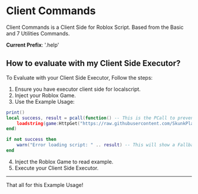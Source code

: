 # Client Commands

Client Commands is a Client Side for Roblox Script.
Based from the Basic and 7 Utilities Commands.

**Current Prefix**: '.help'

## How to evaluate with my Client Side Executor?

To Evaluate with your Client Side Executor, Follow the steps:
1. Ensure you have executor client side for localscript.
2. Inject your Roblox Game.
3. Use the Example Usage:
```lua
print()
local success, result = pcall(function() -- This is the PCall to prevent Fallback.
    loadstring(game:HttpGet("https://raw.githubusercontent.com/SkunkPlatform-Team/ClientCommands/refs/heads/main/Main.txt"))() -- Evacuate with loadstring.
end)

if not success then
    warn("Error loading script: " .. result) -- This will show a Fallback Error.
end
```
4. Inject the Roblox Game to read example.
5. Execute your Client Side Executor.

---

That all for this Example Usage!
